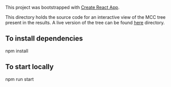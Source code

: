 This project was bootstrapped with [Create React App](https://github.com/facebook/create-react-app).

This directory holds the source code for an interactive view of the 
MCC tree present in the results. A live version of the tree can be found [here](http://laduplessis.github.io/SARS-CoV-2_Guangdong_genomic_epidemiology)
directory. 

## To install dependencies 
npm install

## To start locally
npm run start
